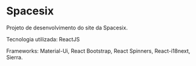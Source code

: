 # Spacesix

Projeto de desenvolvimento do site da Spacesix.

Tecnologia utilizada: ReactJS

Frameworks: Material-Ui, React Bootstrap, React Spinners, React-i18next, Sierra.
